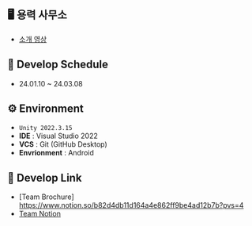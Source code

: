 ## 🖥️ 용력 사무소

+ [소개 영상](https://www.youtube.com/watch?v=AbceaCXGerw)

## 📆 Develop Schedule

* 24.01.10 ~ 24.03.08

## ⚙️ Environment

- `Unity 2022.3.15`
- **IDE** : Visual Studio 2022
- **VCS** : Git (GitHub Desktop)
- **Envrionment** : Android

## 📌 Develop Link

- [Team Brochure] https://www.notion.so/b82d4db11d164a4e862ff9be4ad12b7b?pvs=4
- [Team Notion](https://www.notion.so/68656b3df2a3484695ce7d5b89b83b9d) 
